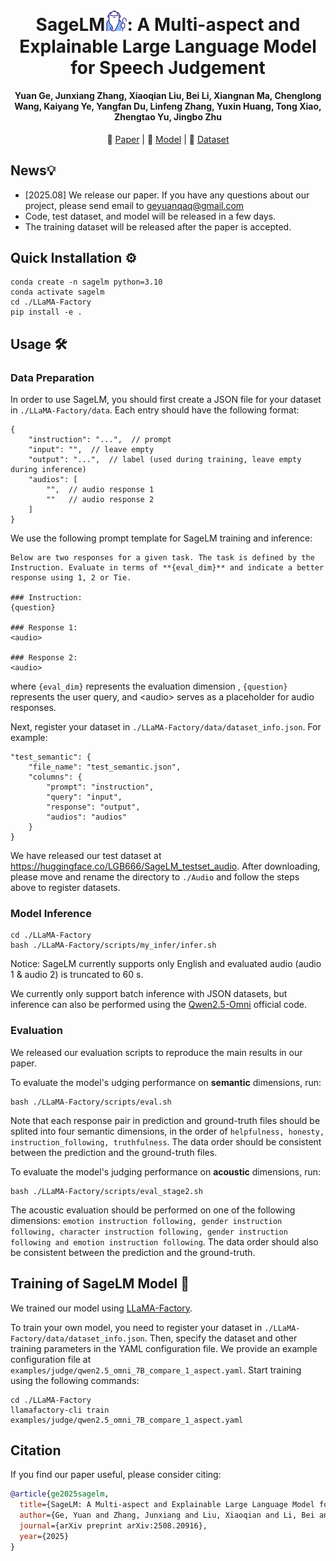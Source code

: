 <h1 align="center">SageLM<img src="Figs/logo-sage.png" alt="小图标" width="35"/>: A Multi-aspect and Explainable Large Language Model for Speech Judgement</h1>
<!-- SageLM: A Multi-aspect and Explainable Large Language Model for Speech Judgement -->
<h4 align="center"> Yuan Ge, Junxiang Zhang, Xiaoqian Liu, Bei Li, Xiangnan Ma, Chenglong Wang, Kaiyang Ye, Yangfan Du, Linfeng Zhang, Yuxin Huang, Tong Xiao, Zhengtao Yu, Jingbo Zhu</h4>

<p align="center">
  📄 <a href="https://arxiv.org/abs/2508.20916">Paper</a> | 
  🤗 <a href="https://huggingface.co/LGB666/SageLM">Model</a> | 
  🤗 <a href="https://huggingface.co/datasets/LGB666/SageLM_testset_audio">Dataset</a>
</p>


## News💡

- [2025.08] We release our paper. If you have any questions about our project, please send email to geyuanqaq@gmail.com
- Code, test dataset, and model will be released in a few days.
- The training dataset will be released after the paper is accepted.

## Quick Installation ⚙️

```
conda create -n sagelm python=3.10
conda activate sagelm
cd ./LLaMA-Factory
pip install -e .
```


## Usage 🛠

### Data Preparation

In order to use SageLM, you should first create a JSON file for your dataset in `./LLaMA-Factory/data`. Each entry should have the following format:

```
{
	"instruction": "...",  // prompt
	"input": "",  // leave empty
	"output": "...",  // label (used during training, leave empty during inference)
	"audios": [
		"",  // audio response 1
		""   // audio response 2
	]
}
```

We use the following prompt template for SageLM training and inference:

```
Below are two responses for a given task. The task is defined by the Instruction. Evaluate in terms of **{eval_dim}** and indicate a better response using 1, 2 or Tie.

### Instruction:
{question}

### Response 1:
<audio>

### Response 2:
<audio>

```

where `{eval_dim}` represents the evaluation dimension , `{question}` represents the user query, and \<audio\> serves as a placeholder for audio responses.

Next, register your dataset in `./LLaMA-Factory/data/dataset_info.json`. For example:

```
"test_semantic": {
    "file_name": "test_semantic.json",
    "columns": {
        "prompt": "instruction",
        "query": "input",
        "response": "output",
        "audios": "audios"
    }
}
```



We have released our test dataset at https://huggingface.co/LGB666/SageLM_testset_audio. After downloading, please move and rename the directory to `./Audio` and follow the steps above to register datasets.



### Model Inference

```
cd ./LLaMA-Factory
bash ./LLaMA-Factory/scripts/my_infer/infer.sh
```

Notice: SageLM currently supports only English and evaluated audio (audio 1 & audio 2) is truncated to 60 s.

We currently only support batch inference with JSON datasets, but inference can also be performed using the [Qwen2.5-Omni](https://github.com/QwenLM/Qwen2.5-Omni) official code.



### Evaluation

We released our evaluation scripts to reproduce the main results in our paper.

To evaluate the model's udging performance on **semantic** dimensions, run:

```
bash ./LLaMA-Factory/scripts/eval.sh
```

Note that each response pair in prediction and ground-truth files should be splited into four semantic dimensions, in the order of `helpfulness, honesty, instruction_following, truthfulness`. The data order should be consistent between the prediction and the ground-truth files.

To evaluate the model's judging performance on **acoustic** dimensions, run:

```
bash ./LLaMA-Factory/scripts/eval_stage2.sh
```

The acoustic evaluation should be performed on one of the following dimensions: `emotion instruction following, gender instruction following, character instruction following, gender instruction following and emotion instruction following`. The data order should also be consistent between the prediction and the ground-truth.



## Training of SageLM Model 📜

We trained our model using [LLaMA-Factory](https://github.com/hiyouga/LLaMA-Factory). 

To train your own model, you need to register your dataset in `./LLaMA-Factory/data/dataset_info.json`. Then, specify the dataset and other training parameters in the YAML configuration file. We provide an example configuration file at `examples/judge/qwen2.5_omni_7B_compare_1_aspect.yaml`. Start training using the following commands:

```
cd ./LLaMA-Factory
llamafactory-cli train examples/judge/qwen2.5_omni_7B_compare_1_aspect.yaml
```

## Citation 
If you find our paper useful, please consider citing:
```bibtex
@article{ge2025sagelm,
  title={SageLM: A Multi-aspect and Explainable Large Language Model for Speech Judgement},
  author={Ge, Yuan and Zhang, Junxiang and Liu, Xiaoqian and Li, Bei and Ma, Xiangnan and Wang, Chenglong and Ye, Kaiyang and Du, Yangfan and Zhang, Linfeng and Huang, Yuxin and others},
  journal={arXiv preprint arXiv:2508.20916},
  year={2025}
}
```
